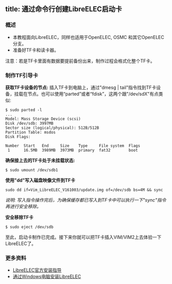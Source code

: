 title: 通过命令行创建LibreELEC启动卡
---


### 概述
* 本教程面向LibreELEC，同样也适用于OpenELEC, OSMC 和其它OpenELEC分支。
* 准备好TF卡和读卡器。

注意：若是TF卡里面有数据要提前备份出来，制作过程会格式化整个TF卡。

### 制作TF引导卡

**获取TF卡设备的节点:**
插入TF卡到电脑上，通过"dmesg | tail"指令找到TF卡设备，挂载在节点。也可以使用“parted”或者“fdisk”，这两个跟"/dev/sdX"有点类似:
```
$ sudo parted -l
...
Model: Mass Storage Device (scsi)
Disk /dev/sdb: 3997MB
Sector size (logical/physical): 512B/512B
Partition Table: msdos
Disk Flags: 

Number  Start   End     Size    Type     File system  Flags
 1      16.5MB  3989MB  3973MB  primary  fat32        boot
```
**确保接上去的TF卡处于未挂载状态:**
```
$ sudo umount /dev/sdb1
```
**使用"dd"写入磁盘映像文件到TF卡**
```
sudo dd if=Vim_LibreELEC_V161003/update.img of=/dev/sdb bs=4M && sync
```
_说明: 写入指令操作完后，为确保缓存都已写入到TF卡中可以执行一下"sync"指令再进行安全移除。_

**安全移除TF卡**
```
$ sudo eject /dev/sdb
```
至此，启动卡制作已完成。接下来你就可以把TF卡插入VIM/VIM2上去体验一下LibreELEC了。

### 更多资料
* [LibreELEC官方安装指导](https://wiki.libreelec.tv/doku.php)
* [通过Windows电脑安装LibreELEC](/zh-cn/vim1/InstallLibreELECViaWindows.html)

